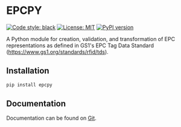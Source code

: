 # EPCPY
[![Code style: black](https://img.shields.io/badge/code%20style-black-000000.svg)](https://github.com/psf/black)
[![License: MIT](https://img.shields.io/badge/License-MIT-yellow.svg)](https://opensource.org/licenses/MIT)
[![PyPI version](https://badge.fury.io/py/epcpy.svg)](https://badge.fury.io/py/epcpy)


A Python module for creation, validation, and transformation of EPC representations as defined in GS1's EPC Tag Data Standard (https://www.gs1.org/standards/rfid/tds).

## Installation
```python
pip install epcpy
```

## Documentation
Documentation can be found on [Git](https://github.com/nedap/retail-epcpy).